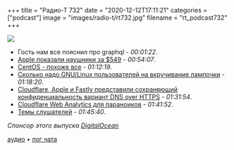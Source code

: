 +++
title = "Радио-Т 732"
date = "2020-12-12T17:11:21"
categories = ["podcast"]
image = "images/radio-t/rt732.jpg"
filename = "rt_podcast732"
+++

![](https://radio-t.com/images/radio-t/rt732.jpg)

- Гость нам все пояснил про graphql - *00:01:22*.
- [Apple показали наушники за $549](https://www.theverge.com/2020/12/8/21438042/apple-max-studio-noise-canceling-headphones-price-date?scrolla=5eb6d68b7fedc32c19ef33b4) - *00:54:07*.
- [CentOS - похоже все](https://arstechnica.com/gadgets/2020/12/centos-shifts-from-red-hat-unbranded-to-red-hat-beta/) - *01:12:19*.
- [Сколько надо GNU/Linux пользователей на вкручивание лампочки](https://www.gnu.org/fun/jokes/users-lightbulb.html) - *01:18:20*.
- [Cloudflare, Apple и Fastly представили сохраняющий конфиденциальность вариант DNS over HTTPS](https://www.opennet.ru/opennews/art.shtml?num=54228) - *01:31:54*.
- [Cloudflare Web Analytics для параноиков](https://blog.cloudflare.com/privacy-first-web-analytics/) - *01:41:52*.
- [Темы слушателей](https://radio-t.com/p/2020/12/08/prep-732/) - *01:45:40*.

*Спонсор этого выпуска [DigitalOcean](https://do.co/radiot)*


[аудио](https://cdn.radio-t.com/rt_podcast732.mp3) • [лог чата](https://chat.radio-t.com/logs/radio-t-732.html)
<audio src="https://cdn.radio-t.com/rt_podcast732.mp3" preload="none"></audio>
